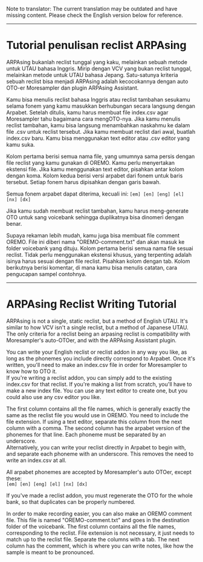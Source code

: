 Note to translator: The current translation may be outdated and have missing content. Please check the English version below for reference.

---

# Tutorial penulisan reclist ARPAsing

ARPAsing bukanlah reclist tunggal yang kaku, melainkan sebuah metode untuk UTAU bahasa Inggris. Mirip dengan VCV yang bukan reclist tunggal, melainkan metode untuk UTAU bahasa Jepang. Satu-satunya kriteria sebuah reclist bisa menjadi ARPAsing adalah kecocokannya dengan auto OTO-er Moresampler dan plugin ARPAsing Assistant.

Kamu bisa menulis reclist bahasa Inggris atau reclist tambahan sesukamu selama fonem yang kamu masukkan berhubungan secara langsung dengan Arpabet. Setelah ditulis, kamu harus membuat file index.csv agar Moresampler tahu bagaimana cara mengOTO-nya.
Jika kamu menulis reclist tambahan, kamu bisa langsung menambahkan naskahmu ke dalam file .csv untuk reclist tersebut. Jika kamu membuat reclist dari awal, buatlah index.csv baru. Kamu bisa menggunakan text editor atau .csv editor yang kamu suka.

Kolom pertama berisi semua nama file, yang umumnya sama persis dengan file reclist yang kamu gunakan di OREMO. Kamu perlu menyertakan ekstensi file. Jika kamu menggunakan text editor, pisahkan antar kolom dengan koma. Kolom kedua berisi versi arpabet dari fonem untuk baris tersebut. Setiap fonem harus dipisahkan dengan garis bawah.

Semua fonem arpabet dapat diterima, kecuali ini:
`[em] [en] [eng] [el] [nx] [dx]`

Jika kamu sudah membuat reclist tambahan, kamu harus meng-generate OTO untuk sang voicebank sehingga duplikatnya bisa dinomeri dengan benar.

Supaya rekaman lebih mudah, kamu juga bisa membuat file comment OREMO. File ini diberi nama "OREMO-comment.txt" dan akan masuk ke folder voicebank yang dituju.
Kolom pertama berisi semua nama file sesuai reclist. Tidak perlu menggunakan ekstensi khusus, yang terpenting adalah isinya harus sesuai dengan file reclist. Pisahkan kolom dengan tab. Kolom berikutnya berisi komentar, di mana kamu bisa menulis catatan, cara pengucapan sampel contohnya.

---

# ARPAsing Reclist Writing Tutorial

ARPAsing is not a single, static reclist, but a method of English UTAU. It's similar to how VCV isn't a single reclist, but a method of Japanese UTAU. The only criteria for a reclist being an arpasing reclist is compatibility with Moresampler's auto-OTOer, and with the ARPAsing Assistant plugin.

You can write your English reclist or reclist addon in any way you like, as long as the phonemes you include directly correspond to Arpabet. Once it's written, you'll need to make an index.csv file in order for Moresampler to know how to OTO it.  
If you're writing a reclist addon, you can simply add to the existing index.csv for that reclist. If you're making a list from scratch, you'll have to make a new index file. You can use any text editor to create one, but you could also use any csv editor you like.

The first column contains all the file names, which is generally exactly the same as the reclist file you would use in OREMO. You need to include the file extension. If using a text editor, separate this column from the next column with a comma. The second column has the arpabet version of the phonemes for that line. Each phoneme must be separated by an underscore.  
Alternatively, you can write your reclist directly in Arpabet to begin with, and separate each phoneme with an underscore. This removes the need to write an index.csv at all.

All arpabet phonemes are accepted by Moresampler's auto OTOer, except these:  
`[em] [en] [eng] [el] [nx] [dx]`

If you've made a reclist addon, you must regenerate the OTO for the whole bank, so that duplicates can be properly numbered.

In order to make recording easier, you can also make an OREMO comment file. This file is named "OREMO-comment.txt" and goes in the destination folder of the voicebank. The first column contains all the file names, corresponding to the reclist. File extension is not necessary, it just needs to match up to the reclist file. Separate the columns with a tab. The next column has the comment, which is where you can write notes, like how the sample is meant to be pronounced.
